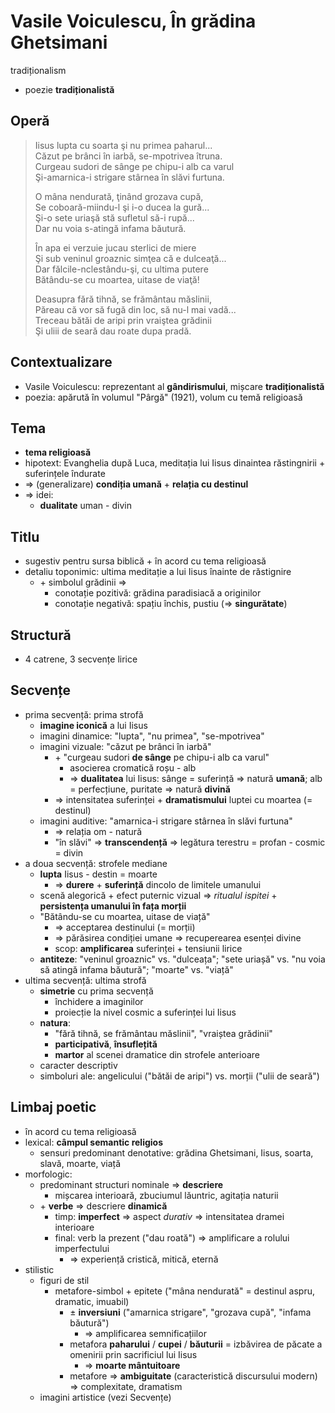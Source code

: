 Vasile Voiculescu, În grădina Ghetsimani
===
tradiționalism 

* poezie **tradiționalistă**

## Operă

> Iisus lupta cu soarta şi nu primea paharul...  
> Căzut pe brânci în iarbă, se-mpotrivea îtruna.  
> Curgeau sudori de sânge pe chipu-i alb ca varul  
> Şi-amarnica-i strigare stârnea în slăvi furtuna.  
>  
> O mâna nendurată, ţinând grozava cupă,  
> Se coboară-miindu-l şi i-o ducea la gură...  
> Şi-o sete uriaşă stă sufletul să-i rupă...  
> Dar nu voia s-atingă infama băutură.  
>  
> În apa ei verzuie jucau sterlici de miere  
> Şi sub veninul groaznic simţea că e dulceaţă...  
> Dar fălcile-nclestându-şi, cu ultima putere  
> Bătându-se cu moartea, uitase de viaţă!  
>  
> Deasupra fără tihnă, se frământau măslinii,  
> Păreau că vor să fugă din loc, să nu-l mai vadă...  
> Treceau bătăi de aripi prin vraiştea grădinii  
> Şi uliii de seară dau roate dupa pradă.

## Contextualizare

* Vasile Voiculescu: reprezentant al **gândirismului**, mișcare **tradiționalistă**
* poezia: apărută în volumul "Pârgă" (1921), volum cu temă religioasă

## Tema

* **tema religioasă**
* hipotext: Evanghelia după Luca, meditația lui Iisus dinaintea răstingnirii + suferințele îndurate
* ⇒ (generalizare) **condiția umană** + **relația cu destinul**
* ⇒ idei:
	* **dualitate** uman - divin

## Titlu

* sugestiv pentru sursa biblică + în acord cu tema religioasă
* detaliu toponimic: ultima meditație a lui Iisus înainte de răstignire
	* \+ simbolul grădinii ⇒
		* conotație pozitivă: grădina paradisiacă a originilor
		* conotație negativă: spațiu închis, pustiu (⇒ **singurătate**)

## Structură

* 4 catrene, 3 secvențe lirice

## Secvențe

* prima secvență: prima strofă
	* **imagine iconică** a lui Iisus
	* imagini dinamice: "lupta", "nu primea", "se-mpotrivea"
	* imagini vizuale: "căzut pe brânci în iarbă"
		* \+ "curgeau sudori **de sânge** pe chipu-i alb ca varul"
			* asocierea cromatică roșu - alb
			* ⇒ **dualitatea** lui Iisus: sânge = suferință ⇒ natură **umană**; alb = perfecțiune, puritate ⇒ natură **divină**
		* ⇒ intensitatea suferinței + **dramatismului** luptei cu moartea (= destinul)
	* imagini auditive: "amarnica-i strigare stârnea în slăvi furtuna"
		* ⇒ relația om - natură
		* "în slăvi" ⇒ **transcendență** ⇒ legătura terestru = profan - cosmic = divin
* a doua secvență: strofele mediane
	* **lupta** Iisus - destin = moarte
		* ⇒ **durere** + **suferință** dincolo de limitele umanului
	* scenă alegorică + efect puternic vizual ⇒ *ritualul ispitei* + **persistența umanului în fața morții**
	* "Bătându-se cu moartea, uitase de viață"
		* ⇒ acceptarea destinului (= morții)
		* ⇒ părăsirea condiției umane ⇒ recuperearea esenței divine
		* scop: **amplificarea** suferinței + tensiunii lirice
	* **antiteze**: "veninul groaznic" vs. "dulceața"; "sete uriașă" vs. "nu voia să atingă infama băutură"; "moarte" vs. "viață"
* ultima secvență: ultima strofă
	* **simetrie** cu prima secvență
		* închidere a imaginilor
		* proiecție la nivel cosmic a suferinței lui Iisus
	* **natura**:
		* "fără tihnă, se frământau măslinii", "vraiștea grădinii"
		* **participativă**, **însuflețită**
		* **martor** al scenei dramatice din strofele anterioare
	* caracter descriptiv
	* simboluri ale: angelicului ("bătăi de aripi") vs. morții ("ulii de seară")

## Limbaj poetic

* în acord cu tema religioasă
* lexical: **câmpul semantic religios**
	* sensuri predominant denotative: grădina Ghetsimani, Iisus, soarta, slavă, moarte, viață
* morfologic:
	* predominant structuri nominale ⇒ **descriere**
		* mișcarea interioară, zbuciumul lăuntric, agitația naturii
	* \+ **verbe** ⇒ descriere **dinamică**
		* timp: **imperfect** ⇒ aspect *durativ* ⇒ intensitatea dramei interioare
		* final: verb la prezent ("dau roată") ⇒ amplificare a rolului imperfectului
			* ⇒ experiență cristică, mitică, eternă
* stilistic
	* figuri de stil
		* metafore-simbol + epitete ("mâna nendurată" = destinul aspru, dramatic, imuabil)
			* ± **inversiuni** ("amarnica strigare", "grozava cupă", "infama băutură")
				* ⇒ amplificarea semnificațiilor
			* metafora **paharului** / **cupei** / **băuturii** = izbăvirea de păcate a omenirii prin sacrificiul lui Iisus
				* ⇒ **moarte mântuitoare**
			* metafore ⇒ **ambiguitate** (caracteristică discursului modern) ⇒ complexitate, dramatism
	* imagini artistice (vezi Secvențe)